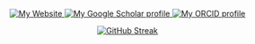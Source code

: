 <p align="center" dir="auto">
    <a href="https://github.com/nightly">
        <img src="https://img.shields.io/badge/website-39424b?style=for-the-badge&logo=About.me&logoColor=white" alt="My Website" />
    </a>
    <a href="https://scholar.google.com/citations?user=CLUvzoUAAAAJ&hl=en">
        <img src="https://img.shields.io/badge/Scholar-4285f4?style=for-the-badge&logo=Google%20Scholar&logoColor=white" alt="My Google Scholar profile" />
    </a>
    <a href="https://orcid.org/0009-0003-6246-1769">
        <img src="https://img.shields.io/badge/ORCID-a6ce39?style=for-the-badge&logo=ORCID&logoColor=white" alt="My ORCID profile" />
    </a>

  <br />

</p>

<div align="center" dir="auto">
    <a href="https://git.io/streak-stats">
        <img src="https://github-readme-streak-stats.herokuapp.com?user=nightly&theme=dark" alt="GitHub Streak" />
    </a>
</div>